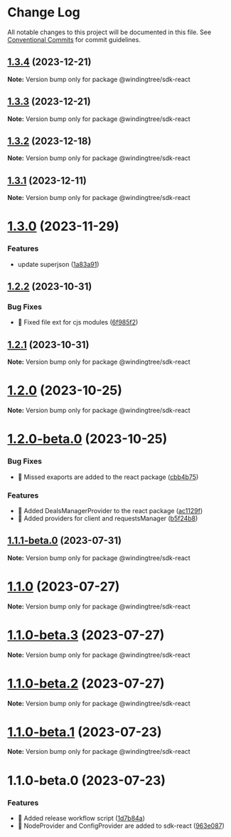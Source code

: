 # Change Log

All notable changes to this project will be documented in this file.
See [Conventional Commits](https://conventionalcommits.org) for commit guidelines.

## [1.3.4](https://github.com/windingtree/sdk/compare/@windingtree/sdk-react@1.3.3...@windingtree/sdk-react@1.3.4) (2023-12-21)

**Note:** Version bump only for package @windingtree/sdk-react

## [1.3.3](https://github.com/windingtree/sdk/compare/@windingtree/sdk-react@1.3.2...@windingtree/sdk-react@1.3.3) (2023-12-21)

**Note:** Version bump only for package @windingtree/sdk-react

## [1.3.2](https://github.com/windingtree/sdk/compare/@windingtree/sdk-react@1.3.1...@windingtree/sdk-react@1.3.2) (2023-12-18)

**Note:** Version bump only for package @windingtree/sdk-react

## [1.3.1](https://github.com/windingtree/sdk/compare/@windingtree/sdk-react@1.3.0...@windingtree/sdk-react@1.3.1) (2023-12-11)

**Note:** Version bump only for package @windingtree/sdk-react

# [1.3.0](https://github.com/windingtree/sdk/compare/@windingtree/sdk-react@1.2.2...@windingtree/sdk-react@1.3.0) (2023-11-29)

### Features

- update superjson ([1a83a91](https://github.com/windingtree/sdk/commit/1a83a91e8467c6cddbb15c67d08cbe30fb6d9633))

## [1.2.2](https://github.com/windingtree/sdk/compare/@windingtree/sdk-react@1.2.1...@windingtree/sdk-react@1.2.2) (2023-10-31)

### Bug Fixes

- 🐛 Fixed file ext for cjs modules ([6f985f2](https://github.com/windingtree/sdk/commit/6f985f2a6b076abdf145176d5036fe89267f2c5a))

## [1.2.1](https://github.com/windingtree/sdk/compare/@windingtree/sdk-react@1.2.0...@windingtree/sdk-react@1.2.1) (2023-10-31)

**Note:** Version bump only for package @windingtree/sdk-react

# [1.2.0](https://github.com/windingtree/sdk/compare/@windingtree/sdk-react@1.2.0-beta.0...@windingtree/sdk-react@1.2.0) (2023-10-25)

**Note:** Version bump only for package @windingtree/sdk-react

# [1.2.0-beta.0](https://github.com/windingtree/sdk/compare/@windingtree/sdk-react@1.1.1-beta.0...@windingtree/sdk-react@1.2.0-beta.0) (2023-10-25)

### Bug Fixes

- 🐛 Missed exaports are added to the react package ([cbb4b75](https://github.com/windingtree/sdk/commit/cbb4b75f497b1a58e004d9135cd7e2a869de119f))

### Features

- 🎸 Added DealsManagerProvider to the react package ([ac1129f](https://github.com/windingtree/sdk/commit/ac1129f5d1c45c9f93336718d59bfbe4c7bb60fc))
- 🎸 Added providers for client and requestsManager ([b5f24b8](https://github.com/windingtree/sdk/commit/b5f24b879b6752654325e385841c4061d952a419))

## [1.1.1-beta.0](https://github.com/windingtree/sdk/compare/@windingtree/sdk-react@1.1.0...@windingtree/sdk-react@1.1.1-beta.0) (2023-07-31)

**Note:** Version bump only for package @windingtree/sdk-react

# [1.1.0](https://github.com/windingtree/sdk/compare/@windingtree/sdk-react@1.1.0-beta.3...@windingtree/sdk-react@1.1.0) (2023-07-27)

**Note:** Version bump only for package @windingtree/sdk-react

# [1.1.0-beta.3](https://github.com/windingtree/sdk/compare/@windingtree/sdk-react@1.1.0-beta.2...@windingtree/sdk-react@1.1.0-beta.3) (2023-07-27)

**Note:** Version bump only for package @windingtree/sdk-react

# [1.1.0-beta.2](https://github.com/windingtree/sdk/compare/@windingtree/sdk-react@1.1.0-beta.1...@windingtree/sdk-react@1.1.0-beta.2) (2023-07-27)

**Note:** Version bump only for package @windingtree/sdk-react

# [1.1.0-beta.1](https://github.com/windingtree/sdk/compare/@windingtree/sdk-react@1.1.0-beta.0...@windingtree/sdk-react@1.1.0-beta.1) (2023-07-23)

**Note:** Version bump only for package @windingtree/sdk-react

# 1.1.0-beta.0 (2023-07-23)

### Features

- 🎸 Added release workflow script ([1d7b84a](https://github.com/windingtree/sdk/commit/1d7b84a3623848c449522c0bb2af2c5f114c8a0a))
- 🎸 NodeProvider and ConfigProvider are added to sdk-react ([963e087](https://github.com/windingtree/sdk/commit/963e0876dacd11c28610d31471fa0686634fc416))
